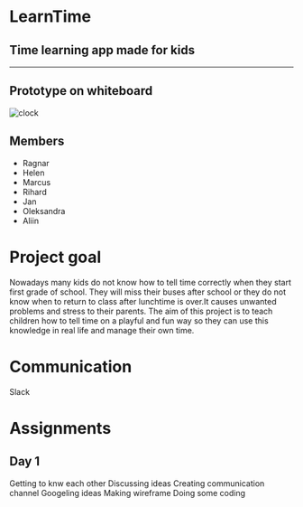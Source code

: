 # LearnTime
## Time learning app made for kids
-------------------------------------------
## Prototype on whiteboard
![clock](https://user-images.githubusercontent.com/71066639/192779112-69f25777-4427-41c3-ba54-42f760060c59.png)

## Members 
* Ragnar
* Helen
* Marcus
* Rihard
* Jan
* Oleksandra
* Aliin

# Project goal
Nowadays many kids do not know how to tell time correctly when they start first grade of school. They will miss their buses after school or they do not know when to return to class after lunchtime is over.It causes unwanted problems and stress to their parents. The aim of this project is to teach children how to tell time on a playful and fun way so they can use this knowledge in real life and manage their own time.

# Communication
Slack

# Assignments
## Day 1
Getting to knw each other
Discussing ideas
Creating communication channel
Googeling ideas
Making wireframe
Doing some coding


